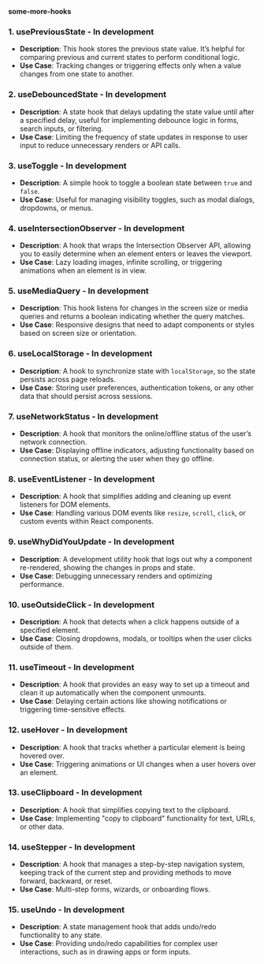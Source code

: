 **some-more-hooks**


### 1. **usePreviousState** - In development

-   **Description**: This hook stores the previous state value. It’s helpful for comparing previous and current states to perform conditional logic.
-   **Use Case**: Tracking changes or triggering effects only when a value changes from one state to another.

### 2. **useDebouncedState** - In development

-   **Description**: A state hook that delays updating the state value until after a specified delay, useful for implementing debounce logic in forms, search inputs, or filtering.
-   **Use Case**: Limiting the frequency of state updates in response to user input to reduce unnecessary renders or API calls.

### 3. **useToggle** - In development

-   **Description**: A simple hook to toggle a boolean state between `true` and `false`.
-   **Use Case**: Useful for managing visibility toggles, such as modal dialogs, dropdowns, or menus.

### 4. **useIntersectionObserver** - In development

-   **Description**: A hook that wraps the Intersection Observer API, allowing you to easily determine when an element enters or leaves the viewport.
-   **Use Case**: Lazy loading images, infinite scrolling, or triggering animations when an element is in view.

### 5. **useMediaQuery** - In development

-   **Description**: This hook listens for changes in the screen size or media queries and returns a boolean indicating whether the query matches.
-   **Use Case**: Responsive designs that need to adapt components or styles based on screen size or orientation.

### 6. **useLocalStorage** - In development

-   **Description**: A hook to synchronize state with `localStorage`, so the state persists across page reloads.
-   **Use Case**: Storing user preferences, authentication tokens, or any other data that should persist across sessions.

### 7. **useNetworkStatus** - In development

-   **Description**: A hook that monitors the online/offline status of the user’s network connection.
-   **Use Case**: Displaying offline indicators, adjusting functionality based on connection status, or alerting the user when they go offline.

### 8. **useEventListener** - In development

-   **Description**: A hook that simplifies adding and cleaning up event listeners for DOM elements.
-   **Use Case**: Handling various DOM events like `resize`, `scroll`, `click`, or custom events within React components.

### 9. **useWhyDidYouUpdate** - In development

-   **Description**: A development utility hook that logs out why a component re-rendered, showing the changes in props and state.
-   **Use Case**: Debugging unnecessary renders and optimizing performance.

### 10. **useOutsideClick** - In development

-   **Description**: A hook that detects when a click happens outside of a specified element.
-   **Use Case**: Closing dropdowns, modals, or tooltips when the user clicks outside of them.

### 11. **useTimeout** - In development

-   **Description**: A hook that provides an easy way to set up a timeout and clean it up automatically when the component unmounts.
-   **Use Case**: Delaying certain actions like showing notifications or triggering time-sensitive effects.

### 12. **useHover** - In development

-   **Description**: A hook that tracks whether a particular element is being hovered over.
-   **Use Case**: Triggering animations or UI changes when a user hovers over an element.

### 13. **useClipboard** - In development

-   **Description**: A hook that simplifies copying text to the clipboard.
-   **Use Case**: Implementing "copy to clipboard" functionality for text, URLs, or other data.

### 14. **useStepper** - In development

-   **Description**: A hook that manages a step-by-step navigation system, keeping track of the current step and providing methods to move forward, backward, or reset.
-   **Use Case**: Multi-step forms, wizards, or onboarding flows.

### 15. **useUndo** - In development

-   **Description**: A state management hook that adds undo/redo functionality to any state.
-   **Use Case**: Providing undo/redo capabilities for complex user interactions, such as in drawing apps or form inputs.
